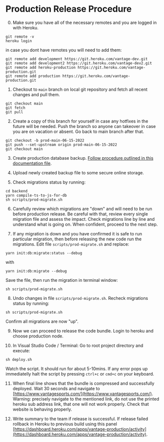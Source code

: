 # Production Release Procedure

0. Make sure you have all of the necessary remotes and you are logged in with Heroku.

```
git remote -v
heroku login
```

in case you dont have remotes you will need to add them:

```
git remote add development https://git.heroku.com/vantage-dev.git
git remote add development2 https://git.heroku.com/vantage-dev2.git
git remote add heroku-production https://git.heroku.com/vantage-production.git
git remote add production https://git.heroku.com/vantage-production.git
```

1. Checkout to `main` branch on local git repository and fetch all recent changes and pull them.

```
git checkout main
git fetch
git pull
```

2. Create a copy of this branch for yourself in case any hotfixes in the future will be needed. Push the branch so anyone can takeover in case you are on vacation or absent. Go back to main branch after that.

```
git checkout -b prod-main-06-15-2022
git push --set-upstream origin prod-main-06-15-2022
git checkout main
```

3. Create production database backup. [Follow procedure outlined in this documentation file](./database.md).

4. Upload newly created backup file to some secure online storage.

5. Check migrations status by running:

```
cd backend
yarn compile-ts-to-js-for-db
sh scripts/prod-migrate.sh
```

6. Carefully review which migrations are "down" and will need to be run before production release. Be careful with that, review every single migration file and assess the impact. Check migrations line by line and understand what is going on. When confident, proceed to the next step.

7. If any migration is down and you have confirmed it is safe to run particular migration, then before releasing the new code run the migrations. Edit file `scripts/prod-migrate.sh` and replace:

```
yarn init:db:migrate:status --debug
```

with

```
yarn init:db:migrate --debug
```

Save the file, then run the migration in terminal window:

```
sh scripts/prod-migrate.sh
```

8. Undo changes in file `scripts/prod-migrate.sh`. Recheck migrations status by running:

```
sh scripts/prod-migrate.sh
```

Confirm all migrations are now "up".

9. Now we can proceed to release the code bundle. Login to heroku and choose production node.

10. In Visual Studio Code / Terminal: Go to root project directory and execute:

```
sh deploy.sh
```

Watch the script. It should run for about 5-10mins. If any error pops up immediatelly halt the script by pressing `ctrl+c` or `cmd+c` on your keyboard.

11. When final line shows that the bundle is compressed and successfully deployed. Wait 30 seconds and navigate to [https://www.vantagesports.com/](https://www.vantagesports.com/). Warning: precisely navigate to the mentioned link, do not use the printed heroku sub address link, that one will not work properly. Check that website is behaving properly.

12. Write summary to the team if release is successful. If release failed rollback in Heroku to previous build using this panel [https://dashboard.heroku.com/apps/vantage-production/activity](https://dashboard.heroku.com/apps/vantage-production/activity).
